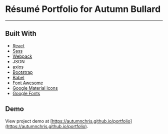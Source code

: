 # Résumé Portfolio for Autumn Bullard

---

## Built With
* [React](https://reactjs.org)
* [Sass](http://sass-lang.com)
* [Webpack](https://webpack.js.org)
* JSON
* [axios](https://github.com/axios/axios)
* [Bootstrap](https://getbootstrap.com)
* [Babel](https://babeljs.io)
* [Font Awesome](http://fontawesome.io)
* [Google Material Icons](https://material.io/icons)
* [Google Fonts](https://fonts.google.com)

## Demo

View project demo at [https://autumnchris.github.io/portfolio](https://autumnchris.github.io/portfolio).

